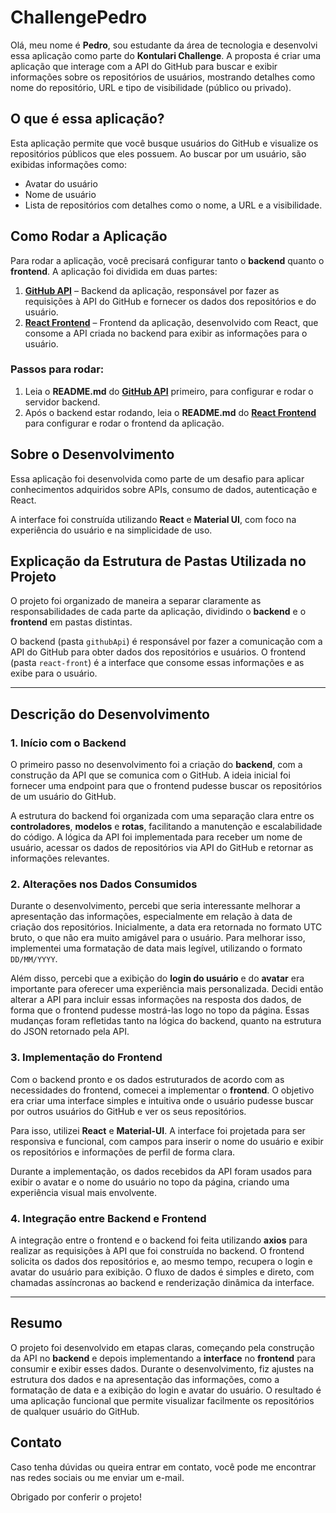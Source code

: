 # ChallengePedro

Olá, meu nome é **Pedro**, sou estudante da área de tecnologia e desenvolvi essa aplicação como parte do **Kontulari Challenge**. A proposta é criar uma aplicação que interage com a API do GitHub para buscar e exibir informações sobre os repositórios de usuários, mostrando detalhes como nome do repositório, URL e tipo de visibilidade (público ou privado).

## O que é essa aplicação?

Esta aplicação permite que você busque usuários do GitHub e visualize os repositórios públicos que eles possuem. Ao buscar por um usuário, são exibidas informações como:

- Avatar do usuário
- Nome de usuário
- Lista de repositórios com detalhes como o nome, a URL e a visibilidade.

## Como Rodar a Aplicação

Para rodar a aplicação, você precisará configurar tanto o **backend** quanto o **frontend**. A aplicação foi dividida em duas partes: 

1. **[GitHub API](./githubApi/README.md)** – Backend da aplicação, responsável por fazer as requisições à API do GitHub e fornecer os dados dos repositórios e do usuário.
2. **[React Frontend](./react-front/README.md)** – Frontend da aplicação, desenvolvido com React, que consome a API criada no backend para exibir as informações para o usuário.

### Passos para rodar:

1. Leia o **README.md** do **[GitHub API](./githubApi/README.md)** primeiro, para configurar e rodar o servidor backend.
2. Após o backend estar rodando, leia o **README.md** do **[React Frontend](./react-front/README.md)** para configurar e rodar o frontend da aplicação.

## Sobre o Desenvolvimento

Essa aplicação foi desenvolvida como parte de um desafio para aplicar conhecimentos adquiridos sobre APIs, consumo de dados, autenticação e React. 

A interface foi construída utilizando **React** e **Material UI**, com foco na experiência do usuário e na simplicidade de uso.

## Explicação da Estrutura de Pastas Utilizada no Projeto

O projeto foi organizado de maneira a separar claramente as responsabilidades de cada parte da aplicação, dividindo o **backend** e o **frontend** em pastas distintas.


O backend (pasta `githubApi`) é responsável por fazer a comunicação com a API do GitHub para obter dados dos repositórios e usuários. O frontend (pasta `react-front`) é a interface que consome essas informações e as exibe para o usuário.

---

## Descrição do Desenvolvimento

### 1. Início com o Backend

O primeiro passo no desenvolvimento foi a criação do **backend**, com a construção da API que se comunica com o GitHub. A ideia inicial foi fornecer uma endpoint para que o frontend pudesse buscar os repositórios de um usuário do GitHub.

A estrutura do backend foi organizada com uma separação clara entre os **controladores**, **modelos** e **rotas**, facilitando a manutenção e escalabilidade do código. A lógica da API foi implementada para receber um nome de usuário, acessar os dados de repositórios via API do GitHub e retornar as informações relevantes.

### 2. Alterações nos Dados Consumidos

Durante o desenvolvimento, percebi que seria interessante melhorar a apresentação das informações, especialmente em relação à data de criação dos repositórios. Inicialmente, a data era retornada no formato UTC bruto, o que não era muito amigável para o usuário. Para melhorar isso, implementei uma formatação de data mais legível, utilizando o formato `DD/MM/YYYY`.

Além disso, percebi que a exibição do **login do usuário** e do **avatar** era importante para oferecer uma experiência mais personalizada. Decidi então alterar a API para incluir essas informações na resposta dos dados, de forma que o frontend pudesse mostrá-las logo no topo da página. Essas mudanças foram refletidas tanto na lógica do backend, quanto na estrutura do JSON retornado pela API.

### 3. Implementação do Frontend

Com o backend pronto e os dados estruturados de acordo com as necessidades do frontend, comecei a implementar o **frontend**. O objetivo era criar uma interface simples e intuitiva onde o usuário pudesse buscar por outros usuários do GitHub e ver os seus repositórios.

Para isso, utilizei **React** e **Material-UI**. A interface foi projetada para ser responsiva e funcional, com campos para inserir o nome do usuário e exibir os repositórios e informações de perfil de forma clara.

Durante a implementação, os dados recebidos da API foram usados para exibir o avatar e o nome do usuário no topo da página, criando uma experiência visual mais envolvente.

### 4. Integração entre Backend e Frontend

A integração entre o frontend e o backend foi feita utilizando **axios** para realizar as requisições à API que foi construída no backend. O frontend solicita os dados dos repositórios e, ao mesmo tempo, recupera o login e avatar do usuário para exibição. O fluxo de dados é simples e direto, com chamadas assíncronas ao backend e renderização dinâmica da interface.

---

## Resumo

O projeto foi desenvolvido em etapas claras, começando pela construção da API no **backend** e depois implementando a **interface** no **frontend** para consumir e exibir esses dados. Durante o desenvolvimento, fiz ajustes na estrutura dos dados e na apresentação das informações, como a formatação de data e a exibição do login e avatar do usuário. O resultado é uma aplicação funcional que permite visualizar facilmente os repositórios de qualquer usuário do GitHub.

## Contato

Caso tenha dúvidas ou queira entrar em contato, você pode me encontrar nas redes sociais ou me enviar um e-mail.

Obrigado por conferir o projeto!
